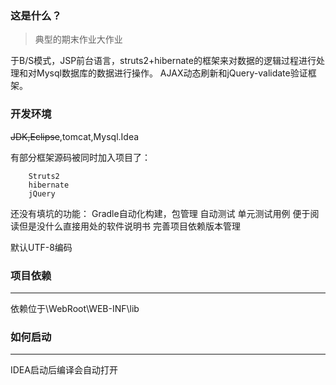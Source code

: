 ### 这是什么？

> 典型的期末作业大作业

于B/S模式，JSP前台语言，struts2+hibernate的框架来对数据的逻辑过程进行处理和对Mysql数据库的数据进行操作。
AJAX动态刷新和jQuery-validate验证框架。

### 开发环境

~~JDK,Eclipse~~,tomcat,Mysql.Idea

有部分框架源码被同时加入项目了：
``` nginx
    Struts2
    hibernate
    jQuery
```
还没有填坑的功能：
Gradle自动化构建，包管理
自动测试
单元测试用例
便于阅读但是没什么直接用处的软件说明书
完善项目依赖版本管理


默认UTF-8编码

### 项目依赖

------

依赖位于\WebRoot\WEB-INF\lib

### 如何启动

------

IDEA启动后编译会自动打开


